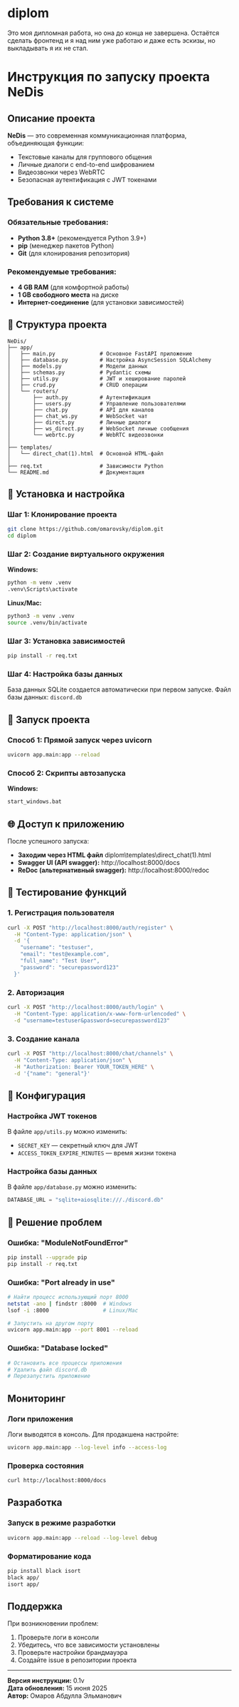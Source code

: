 # diplom
Это моя дипломная работа, но она до конца не завершена. Остаётся сделать фронтенд и я над ним уже работаю и даже есть эскизы, но выкладывать я их не стал.

# Инструкция по запуску проекта NeDis

##  Описание проекта

**NeDis** — это современная коммуникационная платформа, объединяющая функции:
-  Текстовые каналы для группового общения
-  Личные диалоги с end-to-end шифрованием
-  Видеозвонки через WebRTC
-  Безопасная аутентификация с JWT токенами


## Требования к системе

### Обязательные требования:
- **Python 3.8+** (рекомендуется Python 3.9+)
- **pip** (менеджер пакетов Python)
- **Git** (для клонирования репозитория)

### Рекомендуемые требования:
- **4 GB RAM** (для комфортной работы)
- **1 GB свободного места** на диске
- **Интернет-соединение** (для установки зависимостей)

## 📁 Структура проекта

```
NeDis/
├── app/
│   ├── main.py              # Основное FastAPI приложение
│   ├── database.py          # Настройка AsyncSession SQLAlchemy
│   ├── models.py            # Модели данных
│   ├── schemas.py           # Pydantic схемы
│   ├── utils.py             # JWT и хеширование паролей
│   ├── crud.py              # CRUD операции
│   └── routers/
│       ├── auth.py          # Аутентификация
│       ├── users.py         # Управление пользователями
│       ├── chat.py          # API для каналов
│       ├── chat_ws.py       # WebSocket чат
│       ├── direct.py        # Личные диалоги
│       ├── ws_direct.py     # WebSocket личные сообщения
│       └── webrtc.py        # WebRTC видеозвонки
│
├── templates/
│   └── direct_chat(1).html  # Основной HTML-файл
│
├── req.txt                  # Зависимости Python
└── README.md                # Документация
```

## 🔧 Установка и настройка

### Шаг 1: Клонирование проекта
```bash
git clone https://github.com/omarovsky/diplom.git
cd diplom
```

### Шаг 2: Создание виртуального окружения

**Windows:**
```cmd
python -m venv .venv
.venv\Scripts\activate
```

**Linux/Mac:**
```bash
python3 -m venv .venv
source .venv/bin/activate
```

### Шаг 3: Установка зависимостей
```bash
pip install -r req.txt
```

### Шаг 4: Настройка базы данных
База данных SQLite создается автоматически при первом запуске.
Файл базы данных: `discord.db`

## 🚀 Запуск проекта


### Способ 1: Прямой запуск через uvicorn
```bash
uvicorn app.main:app --reload
```

### Способ 2: Скрипты автозапуска

**Windows:**
```cmd
start_windows.bat
```

## 🌐 Доступ к приложению

После успешного запуска:

- **Заходим через HTML файл** diplom\templates\direct_chat(1).html
- **Swagger UI (API swagger):** http://localhost:8000/docs
- **ReDoc (альтернативный  swagger):** http://localhost:8000/redoc

## 📱 Тестирование функций

### 1. Регистрация пользователя
```bash
curl -X POST "http://localhost:8000/auth/register" \
  -H "Content-Type: application/json" \
  -d '{
    "username": "testuser",
    "email": "test@example.com",
    "full_name": "Test User",
    "password": "securepassword123"
  }'
```

### 2. Авторизация
```bash
curl -X POST "http://localhost:8000/auth/login" \
  -H "Content-Type: application/x-www-form-urlencoded" \
  -d "username=testuser&password=securepassword123"
```

### 3. Создание канала
```bash
curl -X POST "http://localhost:8000/chat/channels" \
  -H "Content-Type: application/json" \
  -H "Authorization: Bearer YOUR_TOKEN_HERE" \
  -d '{"name": "general"}'
```

## 🔧 Конфигурация

### Настройка JWT токенов
В файле `app/utils.py` можно изменить:
- `SECRET_KEY` — секретный ключ для JWT
- `ACCESS_TOKEN_EXPIRE_MINUTES` — время жизни токена


### Настройка базы данных
В файле `app/database.py` можно изменить:
```python
DATABASE_URL = "sqlite+aiosqlite:///./discord.db"
```

## 🚫 Решение проблем

### Ошибка: "ModuleNotFoundError"
```bash
pip install --upgrade pip
pip install -r req.txt
```

### Ошибка: "Port already in use"
```bash
# Найти процесс использующий порт 8000
netstat -ano | findstr :8000  # Windows
lsof -i :8000                 # Linux/Mac

# Запустить на другом порту
uvicorn app.main:app --port 8001 --reload
```

### Ошибка: "Database locked"
```bash
# Остановить все процессы приложения
# Удалить файл discord.db
# Перезапустить приложение
```


## Мониторинг

### Логи приложения
Логи выводятся в консоль. Для продакшена настройте:
```bash
uvicorn app.main:app --log-level info --access-log
```

### Проверка состояния
```bash
curl http://localhost:8000/docs
```

## Разработка

### Запуск в режиме разработки
```bash
uvicorn app.main:app --reload --log-level debug
```

### Форматирование кода
```bash
pip install black isort
black app/
isort app/
```


## Поддержка

При возникновении проблем:
1. Проверьте логи в консоли
2. Убедитесь, что все зависимости установлены
3. Проверьте настройки брандмауэра
4. Создайте issue в репозитории проекта

---

**Версия инструкции:** 0.1v  
**Дата обновления:** 15 июня 2025  
**Автор:** Омаров Абдулла Эльманович

